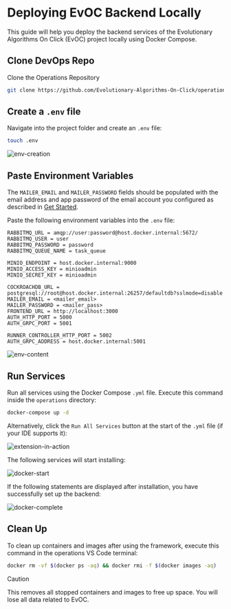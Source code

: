 # Deploying EvOC Backend Locally

This guide will help you deploy the backend services of the Evolutionary Algorithms On Click (EvOC) project locally using Docker Compose.

## Clone DevOps Repo

Clone the Operations Repository

```sh
git clone https://github.com/Evolutionary-Algorithms-On-Click/operations
```

## Create a `.env` file

Navigate into the project folder and create an `.env` file:

```sh
touch .env
```

![env-creation](https://i.imgur.com/pETnAVR.png)

## Paste Environment Variables

The `MAILER_EMAIL` and `MAILER_PASSWORD` fields should be populated with the email address and app password of the email account you configured as described in [Get Started](/get-started#create-a-gmail-mailer-account).

Paste the following environment variables into the `.env` file:

```env
RABBITMQ_URL = amqp://user:password@host.docker.internal:5672/
RABBITMQ_USER = user
RABBITMQ_PASSWORD = password
RABBITMQ_QUEUE_NAME = task_queue

MINIO_ENDPOINT = host.docker.internal:9000
MINIO_ACCESS_KEY = minioadmin
MINIO_SECRET_KEY = minioadmin

COCKROACHDB_URL = postgresql://root@host.docker.internal:26257/defaultdb?sslmode=disable
MAILER_EMAIL = <mailer_email>
MAILER_PASSWORD = <mailer_pass>
FRONTEND_URL = http://localhost:3000
AUTH_HTTP_PORT = 5000
AUTH_GRPC_PORT = 5001

RUNNER_CONTROLLER_HTTP_PORT = 5002
AUTH_GRPC_ADDRESS = host.docker.internal:5001
```

![env-content](https://i.imgur.com/1uGj3rU.png)

## Run Services

Run all services using the Docker Compose `.yml` file. Execute this command inside the `operations` directory:

```sh
docker-compose up -d
```

Alternatively, click the `Run All Services` button at the start of the `.yml` file (if your IDE supports it):

![extension-in-action](https://i.imgur.com/uR0PH3J.png)

The following services will start installing:

![docker-start](https://i.imgur.com/4UsiBr7.png)

If the following statements are displayed after installation, you have successfully set up the backend:

![docker-complete](https://i.imgur.com/eQ3oz2Y.png)

## Clean Up

To clean up containers and images after using the framework, execute this command in the operations VS Code terminal:

```sh
docker rm -vf $(docker ps -aq) && docker rmi -f $(docker images -aq)
```

> [!CAUTION]
> This removes all stopped containers and images to free up space. You will lose all data related to EvOC.
